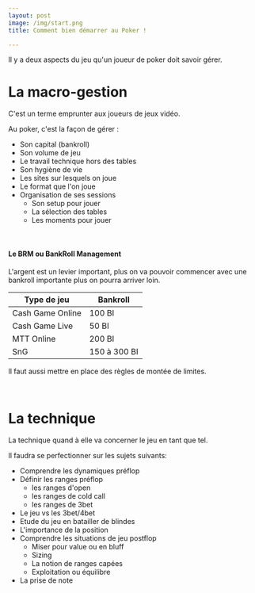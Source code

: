 ```yaml
---
layout: post
image: /img/start.png
title: Comment bien démarrer au Poker !

---
```


Il y a deux aspects du jeu qu'un joueur de poker doit savoir gérer.

# La macro-gestion

C'est un terme emprunter aux joueurs de jeux vidéo.

Au poker, c'est la façon de gérer :
- Son capital (bankroll)
- Son volume de jeu
- Le travail technique hors des tables
- Son hygiène de vie
- Les sites sur lesquels on joue
- Le format que l'on joue
- Organisation de ses sessions
	- Son setup pour jouer
	- La sélection des tables
	- Les moments pour jouer

&nbsp;
#### Le BRM ou BankRoll Management

L'argent est un levier important, plus on va pouvoir commencer avec une bankroll importante plus on pourra arriver loin.

Type de jeu|Bankroll
-|-
Cash Game Online|100 BI
Cash Game Live|50 BI
MTT Online|200 BI
SnG|150 à 300 BI

Il faut aussi mettre en place des règles de montée de limites.

&nbsp;
# La technique

La technique quand à elle va concerner le jeu en tant que tel.

Il faudra se perfectionner sur les sujets suivants:

- Comprendre les dynamiques préflop
- Définir les ranges préflop
	- les ranges d'open
	- les ranges de cold call
	- les ranges de 3bet
- Le jeu vs les 3bet/4bet
- Etude du jeu en batailler de blindes
- L'importance de la position
- Comprendre les situations de jeu postflop
	- Miser pour value ou en bluff
	- Sizing
	- La notion de ranges capées
	- Exploitation ou équilibre
- La prise de note

<!--stackedit_data:
eyJoaXN0b3J5IjpbLTE1MDM3MzQwMzYsLTE1OTY2NzA0OTEsLT
kzOTI1NDY1MCw1NDE4ODU3MCwxMzQ0ODM5ODMsMTg4MTYwMzE2
OSwxNzkwMjc5MzE2LDE3OTAyNzkzMTYsMTQxNTM4NzYyLC05OT
k2OTE1NjcsLTg1MTk2NDkyNCwtMTU5NDk3NTMwNSwtMTY0Nzg1
MzYyMywxMzU4MDE0ODgyLC0yMDg4NzQ2NjEyXX0=
-->